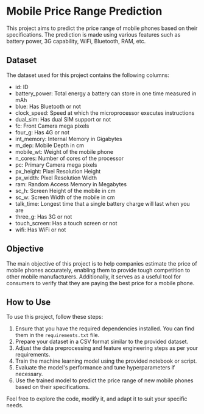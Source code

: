 # Mobile Price Range Prediction

This project aims to predict the price range of mobile phones based on their specifications. The prediction is made using various features such as battery power, 3G capability, WiFi, Bluetooth, RAM, etc.

## Dataset

The dataset used for this project contains the following columns:

- id: ID
- battery_power: Total energy a battery can store in one time measured in mAh
- blue: Has Bluetooth or not
- clock_speed: Speed at which the microprocessor executes instructions
- dual_sim: Has dual SIM support or not
- fc: Front Camera mega pixels
- four_g: Has 4G or not
- int_memory: Internal Memory in Gigabytes
- m_dep: Mobile Depth in cm
- mobile_wt: Weight of the mobile phone
- n_cores: Number of cores of the processor
- pc: Primary Camera mega pixels
- px_height: Pixel Resolution Height
- px_width: Pixel Resolution Width
- ram: Random Access Memory in Megabytes
- sc_h: Screen Height of the mobile in cm
- sc_w: Screen Width of the mobile in cm
- talk_time: Longest time that a single battery charge will last when you are
- three_g: Has 3G or not
- touch_screen: Has a touch screen or not
- wifi: Has WiFi or not

## Objective

The main objective of this project is to help companies estimate the price of mobile phones accurately, enabling them to provide tough competition to other mobile manufacturers. Additionally, it serves as a useful tool for consumers to verify that they are paying the best price for a mobile phone.

## How to Use

To use this project, follow these steps:

1. Ensure that you have the required dependencies installed. You can find them in the `requirements.txt` file.
2. Prepare your dataset in a CSV format similar to the provided dataset.
3. Adjust the data preprocessing and feature engineering steps as per your requirements.
4. Train the machine learning model using the provided notebook or script.
5. Evaluate the model's performance and tune hyperparameters if necessary.
6. Use the trained model to predict the price range of new mobile phones based on their specifications.

Feel free to explore the code, modify it, and adapt it to suit your specific needs.



